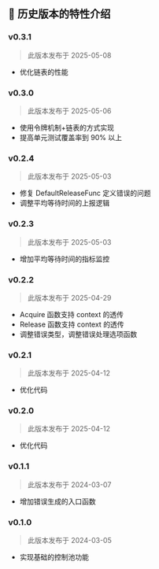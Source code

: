 ## 📜 历史版本的特性介绍

### v0.3.1

> 此版本发布于 2025-05-08

* 优化链表的性能

### v0.3.0

> 此版本发布于 2025-05-06

* 使用令牌机制+链表的方式实现
* 提高单元测试覆盖率到 90% 以上

### v0.2.4

> 此版本发布于 2025-05-03

* 修复 DefaultReleaseFunc 定义错误的问题
* 调整平均等待时间的上报逻辑

### v0.2.3

> 此版本发布于 2025-05-03

* 增加平均等待时间的指标监控

### v0.2.2

> 此版本发布于 2025-04-29

* Acquire 函数支持 context 的透传
* Release 函数支持 context 的透传
* 调整错误类型，调整错误处理选项函数

### v0.2.1

> 此版本发布于 2025-04-12

* 优化代码

### v0.2.0

> 此版本发布于 2025-04-12

* 优化代码

### v0.1.1

> 此版本发布于 2024-03-07

* 增加错误生成的入口函数

### v0.1.0

> 此版本发布于 2024-03-05

* 实现基础的控制池功能